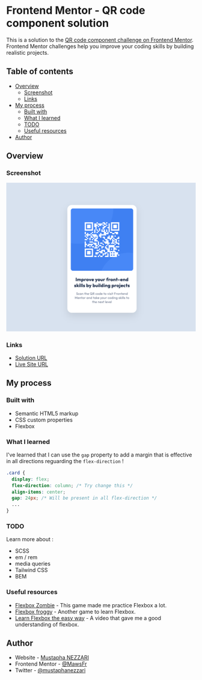 # Frontend Mentor - QR code component solution

This is a solution to the [QR code component challenge on Frontend Mentor](https://www.frontendmentor.io/challenges/qr-code-component-iux_sIO_H). Frontend Mentor challenges help you improve your coding skills by building realistic projects. 

## Table of contents

- [Overview](#overview)
  - [Screenshot](#screenshot)
  - [Links](#links)
- [My process](#my-process)
  - [Built with](#built-with)
  - [What I learned](#what-i-learned)
  - [TODO](#TODO)
  - [Useful resources](#useful-resources)
- [Author](#author)

## Overview

### Screenshot

![](./solution.png)

### Links

- [Solution URL](https://github.com/MawsFr/fm-qr-code-component)
- [Live Site URL](https://mawsfr.github.io/fm-qr-code-component/)

## My process

### Built with

- Semantic HTML5 markup
- CSS custom properties
- Flexbox

### What I learned

I've learned that I can use the `gap` property to add a margin that is effective in all directions reguarding the `flex-direction` !

```css
.card {
  display: flex;
  flex-direction: column; /* Try change this */
  align-items: center;
  gap: 24px; /* Will be present in all flex-direction */
  ...
}
```

### TODO

Learn more about :

* SCSS
* em / rem
* media queries
* Tailwind CSS
* BEM

### Useful resources

- [Flexbox Zombie](mastery.games/flexboxzombies) - This game made me practice Flexbox a lot.
- [Flexbox froggy](https://flexboxfroggy.com/) - Another game to learn Flexbox.
- [Learn Flexbox the easy way](https://www.youtube.com/watch?v=u044iM9xsWU) - A video that gave me a good understanding of flexbox.

## Author

- Website - [Mustapha NEZZARI](https://mawsfr.github.io/)
- Frontend Mentor - [@MawsFr](https://www.frontendmentor.io/profile/MawsFr)
- Twitter - [@mustaphanezzari](https://twitter.com/mustaphanezzari)
